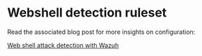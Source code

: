 # Webshell detection ruleset

Read the associated blog post for more insights on configuration:

[Web shell attack detection with Wazuh](https://wazuh.com/blog/web-shell-attack-detection-with-wazuh/)
